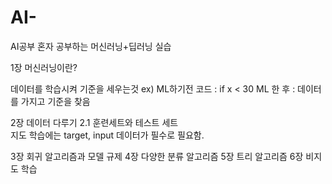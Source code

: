 # AI-
AI공부
혼자 공부하는 머신러닝+딥러닝 실습

1장 머신러닝이란?

데이터를 학습시켜 기준을 세우는것 
ex) ML하기전 코드 : if x < 30
    ML 한 후 : 데이터를 가지고 기준을 찾음
    
2장 데이터 다루기
    2.1 훈련세트와 테스트 세트<br>
        지도 학습에는 target, input 데이터가 필수로 필요함.
        
    
3장 회귀 알고리즘과 모델 규제
4장 다양한 분류 알고리즘
5장 트리 알고리즘
6장 비지도 학습

